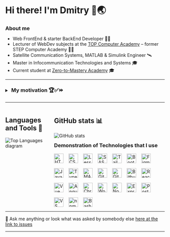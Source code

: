 <h1>Hi there! I'm Dmitry 👋🌏</h1>

<h3 style="margin: 8px 0;">About me</h3>
<ul class="about-me-list">
    <li>Web FrontEnd & starter BackEnd Developer 🧑‍💻</li>
    <li>Lecturer of WebDev subjects at the <a href="https://online.top-academy.ru/" target="_blank">TOP Computer Academy</a> – former STEP Computer Academy 🧑‍🏫</li>
    <li>Satellite Communication Systems, MATLAB & Simulink Engineer 🛰️</li>
    <li>Master in Infocommunication Technologies and Systems 🎓</li>
    <li>Current student at <a href="https://github.com/zero-to-mastery" target="_blank">Zero-to-Mastery Academy</a> 🎓</li>
</ul>

---

<details class="motivation">
    <summary>
        <h3 style="display: inline-block; margin: 8px 0; margin-left: 4px; cursor: pointer;">My motivation 🏆✅⏩</h3>
    </summary>
    <p style="margin-left: 2em;">
        I perceive Development as an interesting constructor, in which, using well-mastered elements and tools, you can construct something new, your own and working. Also, sometimes this is became like a puzzle for me, in which the enjoy of the solution compensates for all the effort invested.
    </p>
    <p style="margin-left: 2em;">
        I adhere to the idea that the Internet and modern, still young technologies can make our world better and more wealthy. And in general I look at Development as a good opportunity to contribute to this process.
    </p>
</details>

---

<section class="languages-tools-stats-container" style="display: flex; column-gap: 20px;">
    <div class="languages-tools" style="width: 550px;">
        <h2>Languages and Tools 🧰</h2>
        <img
            class="top-languages"
            src="https://github-readme-stats.vercel.app/api/top-langs/?username=fosfor15&langs_count=8"
            alt="Top Languages diagram"
        />
    </div>
    <div>
        <div class="github-stats">
            <h2>GitHub stats 📊</h2>
            <img
                src="https://github-readme-stats.vercel.app/api?username=fosfor15&show_icons=true&theme=default"
                alt="GitHub stats"
            />
        </div>
        <div class="languages-icons" style="display: flex; flex-wrap: wrap; gap: 16px; margin-top: 12px;">
            <h3 style="width: 100%; margin: 0;">Demonstration of Technologies that I use</h3>
            <a href="https://en.wikipedia.org/wiki/HTML" target="_blank">
                <img style="width: 30px;" src="https://cdn.jsdelivr.net/gh/devicons/devicon/icons/html5/html5-plain.svg" alt="HTML" title="HTML – HyperText Markup Language" />
            </a>
            <a href="https://en.wikipedia.org/wiki/CSS" target="_blank">
                <img style="width: 30px;" src="https://cdn.jsdelivr.net/gh/devicons/devicon/icons/css3/css3-plain.svg" alt="CSS" title="CSS – Cascading Style Sheets" />
            </a>
            <a href="https://lesscss.org" target="_blank">
                <img style="width: 30px;" src="https://cdn.jsdelivr.net/gh/devicons/devicon/icons/less/less-plain-wordmark.svg" alt="Less" title="Less – preprocessor of CSS" />
            </a>
            <a href="https://sass-lang.com" target="_blank">
                <img style="width: 30px;" src="https://cdn.jsdelivr.net/gh/devicons/devicon/icons/sass/sass-original.svg" alt="SASS" title="SASS – preprocessor of CSS" />
            </a>
            <a href="https://tailwindcss.com" target="_blank">
                <img style="width: 30px;" src="https://cdn.jsdelivr.net/gh/devicons/devicon/icons/tailwindcss/tailwindcss-original-wordmark.svg" alt="Tailwind" title="Tailwind"/>
            </a>
            <a href="https://getbootstrap.com/" target="_blank">
                <img style="width: 30px;" src="https://cdn.jsdelivr.net/gh/devicons/devicon/icons/bootstrap/bootstrap-original.svg"  alt="Bootstrap" title="Bootstrap" />
            </a>
            <a href="https://www.figma.com" target="_blank">
                <img style="width: 30px;" src="https://cdn.jsdelivr.net/gh/devicons/devicon/icons/figma/figma-original.svg" alt="Figma" title="Figma" />
            </a>
            <a href="https://en.wikipedia.org/wiki/JavaScript" target="_blank">
                <img style="width: 30px;" src="https://cdn.jsdelivr.net/gh/devicons/devicon/icons/javascript/javascript-plain.svg" alt="JavaScript" title="JavaScript" />
            </a>
            <a href="https://www.typescriptlang.org" target="_blank">
                <img style="width: 30px;" src="https://cdn.jsdelivr.net/gh/devicons/devicon/icons/typescript/typescript-plain.svg" alt="TypeScript" title="TypeScript" />
            </a>
            <a href="https://www.mathworks.com/products/matlab.html" target="_blank">
                <img style="width: 30px;" src="https://cdn.jsdelivr.net/gh/devicons/devicon/icons/matlab/matlab-original.svg" alt="MATLAB" title="MATLAB" />
            </a>
            <a href="https://git-scm.com" target="_blank">
                <img style="width: 30px;" src="https://cdn.jsdelivr.net/gh/devicons/devicon/icons/git/git-original.svg" alt="Git" title="Git" />
            </a>
            <a href="https://github.com" target="_blank">
                <img style="width: 30px;" src="https://cdn.jsdelivr.net/gh/devicons/devicon/icons/github/github-original.svg" alt="GitHub" title="GitHub" />
            </a>
            <a href="https://bitbucket.org" target="_blank">
                <img style="width: 30px;" src="https://cdn.jsdelivr.net/gh/devicons/devicon/icons/bitbucket/bitbucket-original.svg" alt="Bitbucket" title="Bitbucket" />
            </a>
            <a href="https://react.dev" target="_blank">
                <img style="width: 30px;" src="https://cdn.jsdelivr.net/gh/devicons/devicon/icons/react/react-original.svg" alt="React" title="React" />
            </a>
            <a href="https://vuejs.org" target="_blank">
                <img style="width: 30px;" src="https://cdn.jsdelivr.net/gh/devicons/devicon/icons/vuejs/vuejs-original.svg" alt="Vue" title="Vue" />
            </a>
            <a href="https://angular.io" target="_blank">
                <img style="width: 30px;" src="https://cdn.jsdelivr.net/gh/devicons/devicon/icons/angularjs/angularjs-plain.svg" alt="Angular" title="Angular" />
            </a>
            <a href="https://developer.chrome.com" target="_blank">
                <img style="width: 30px;" src="https://cdn.jsdelivr.net/gh/devicons/devicon/icons/chrome/chrome-original.svg" alt="Chrome" title="Chrome" />
            </a>
            <a href="https://wordpress.com" target="_blank">
                <img style="width: 30px;" src="https://cdn.jsdelivr.net/gh/devicons/devicon/icons/wordpress/wordpress-original.svg" alt="WordPress" title="WordPress" />
            </a>
            <a href="https://nodejs.org" target="_blank">
                <img style="width: 30px;" src="https://cdn.jsdelivr.net/gh/devicons/devicon/icons/nodejs/nodejs-original.svg" alt="NodeJS" title="NodeJS" />
            </a>
            <a href="https://expressjs.com" target="_blank">
                <img style="width: 30px;" src="https://cdn.jsdelivr.net/gh/devicons/devicon/icons/express/express-original.svg" alt="Express" title="Express" />
            </a>
            <a href="https://expressjs.com" target="_blank">
                <img style="width: 30px;" src="https://cdn.jsdelivr.net/gh/devicons/devicon/icons/postgresql/postgresql-original.svg" alt="PostgreSQL" title="PostgreSQL" />
            </a>
            <a href="https://code.visualstudio.com" target="_blank">
                <img style="width: 30px;" src="https://cdn.jsdelivr.net/gh/devicons/devicon/icons/vscode/vscode-original.svg" alt="VS Code" title="VS Code" />
            </a>
            <a href="https://www.npmjs.com" target="_blank">
                <img style="width: 30px;" src="https://cdn.jsdelivr.net/gh/devicons/devicon/icons/npm/npm-original-wordmark.svg" alt="npm" title="npm" />
            </a>
            <a href="https://en.wikipedia.org/wiki/Bash_(Unix_shell)" target="_blank">
                <img style="width: 30px;" src="https://cdn.jsdelivr.net/gh/devicons/devicon/icons/bash/bash-original.svg" alt="Bash" title="Bash" />
            </a>
        </div>
    </div>
</section>

---

💬 Ask me anything or look what was asked by somebody else [here at the link to issues](https://github.com/fosfor15/fosfor15/issues)

---

<!-- Here are some ideas:
- 🔭 I’m currently working on ...
- 🌱 I’m currently learning ...
- 👯 I’m looking to collaborate on ...
- 🤔 I’m looking for help with ...
- 💬 Ask me about ...
- 📫 How to reach me: ...
- 😄 Pronouns: ...
- ⚡ Fun fact: ... 
-->
